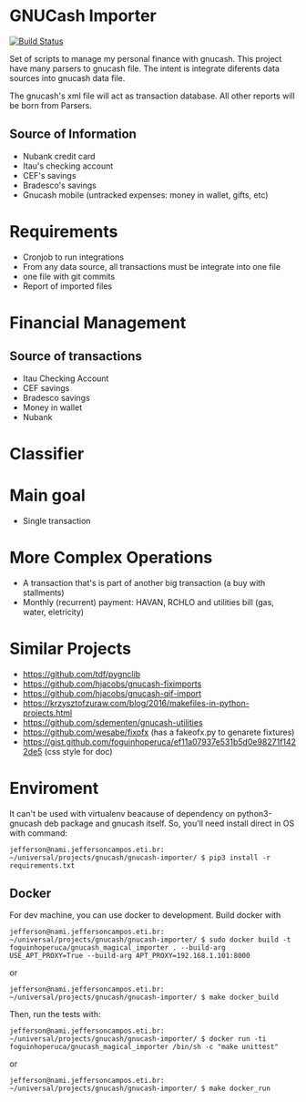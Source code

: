 # GNUCash Importer

[![Build Status](https://travis-ci.org/foguinhoperuca/gnucash_magical_importer.svg?branch=master)](https://travis-ci.org/foguinhoperuca/gnucash_magical_importer)

Set of scripts to manage my personal finance with gnucash. This project have many parsers to gnucash file. The intent is integrate diferents data sources into gnucash data file.

The gnucash's xml file will act as transaction database. All other reports will be born from Parsers.

## Source of Information

* Nubank credit card
* Itau's checking account
* CEF's savings
* Bradesco's savings
* Gnucash mobile (untracked expenses: money in wallet, gifts, etc)

# Requirements

* Cronjob to run integrations
* From any data source, all transactions must be integrate into one file
* one file with git commits
* Report of imported files

# Financial Management

## Source of transactions

* Itau Checking Account
* CEF savings
* Bradesco savings
* Money in wallet
* Nubank

# Classifier

# Main goal

* Single transaction

# More Complex Operations

* A transaction that's is part of another big transaction (a buy with stallments)
* Monthly (recurrent) payment: HAVAN, RCHLO and utilities bill (gas, water, eletricity)

# Similar Projects

* https://github.com/tdf/pygnclib
* https://github.com/hjacobs/gnucash-fiximports
* https://github.com/hjacobs/gnucash-qif-import
* https://krzysztofzuraw.com/blog/2016/makefiles-in-python-projects.html
* https://github.com/sdementen/gnucash-utilities
* https://github.com/wesabe/fixofx (has a fakeofx.py to genarete fixtures)
* https://gist.github.com/foguinhoperuca/ef11a07937e531b5d0e98271f1422de5 (css style for doc)

# Enviroment

It can't be used with virtualenv beacause of dependency on python3-gnucash deb package and gnucash itself.
So, you'll need install direct in OS with command:
```
jefferson@nami.jeffersoncampos.eti.br: ~/universal/projects/gnucash/gnucash-importer/ $ pip3 install -r requirements.txt
```

## Docker

For dev machine, you can use docker to development. Build docker with
```
jefferson@nami.jeffersoncampos.eti.br: ~/universal/projects/gnucash/gnucash-importer/ $ sudo docker build -t foguinhoperuca/gnucash_magical_importer . --build-arg USE_APT_PROXY=True --build-arg APT_PROXY=192.168.1.101:8000
```
or
```
jefferson@nami.jeffersoncampos.eti.br: ~/universal/projects/gnucash/gnucash-importer/ $ make docker_build
```

Then, run the tests with:

```
jefferson@nami.jeffersoncampos.eti.br: ~/universal/projects/gnucash/gnucash-importer/ $ docker run -ti foguinhoperuca/gnucash_magical_importer /bin/sh -c "make unittest"
```
or
```
jefferson@nami.jeffersoncampos.eti.br: ~/universal/projects/gnucash/gnucash-importer/ $ make docker_run
```
